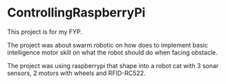 # ControllingRaspberryPi

This project is for my FYP.

The project was about swarm robotic on how does to implement basic intelligence motor skill on what the robot should do when facing obstacle.

The project was using raspberrypi that shape into a robot cat with 3 sonar sensors, 2 motors with wheels and RFID-RC522.


